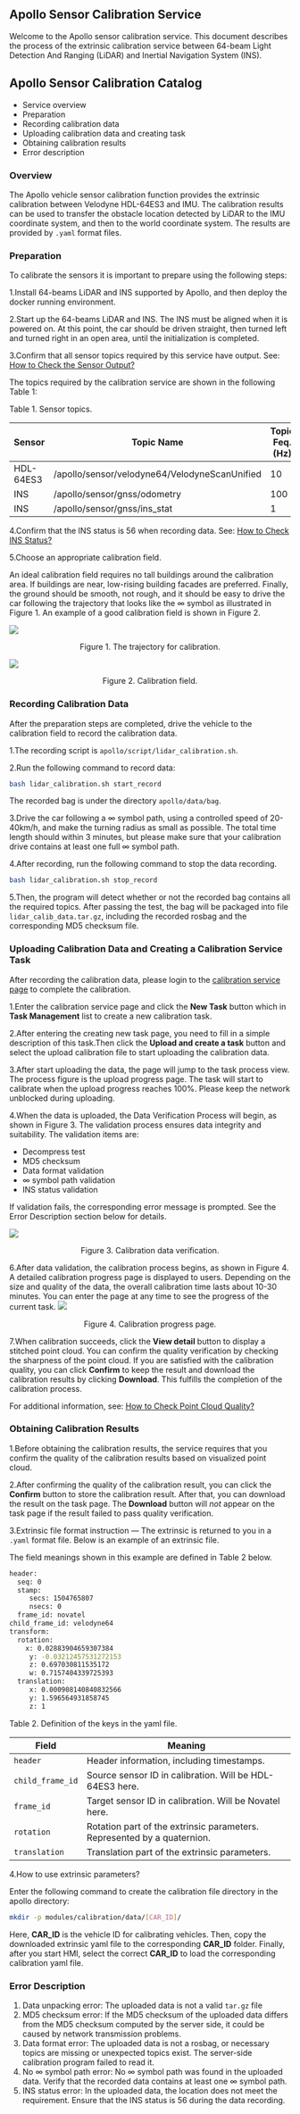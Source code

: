 ## Apollo Sensor Calibration Service

Welcome to the Apollo sensor calibration service. This document describes the process of the extrinsic calibration service between 64-beam Light Detection And Ranging (LiDAR) and Inertial Navigation System (INS). 

## Apollo Sensor Calibration Catalog 

- Service overview
- Preparation
- Recording calibration data
- Uploading calibration data and creating task
- Obtaining calibration results
- Error description



### Overview

The Apollo vehicle sensor calibration function provides the extrinsic calibration between Velodyne HDL-64ES3 and IMU. The calibration results can be used to transfer the obstacle location detected by LiDAR to the IMU coordinate system, and then to the world coordinate system. The results are provided by `.yaml` format files.

### Preparation 

To calibrate the sensors it is important to prepare using the following steps:

1.Install 64-beams LiDAR and INS supported by Apollo, and then deploy the docker running environment.

2.Start up the 64-beams LiDAR and INS. The INS must be aligned when it is powered on. At this point, the car should be driven straight, then turned left and turned right in an open area, until the initialization is completed.

3.Confirm that all sensor topics required by this service have output. See: [How to Check the Sensor Output?](https://github.com/ApolloAuto/apollo/blob/master/docs/quickstart/lidar_calibration/FAQ0.md)

The topics required by the calibration service are shown in the following Table 1:
	
Table 1. Sensor topics.

Sensor | Topic Name | Topic Feq. (Hz)
--- | ------- | --- |
HDL-64ES3	| /apollo/sensor/velodyne64/VelodyneScanUnified | 10
INS |	/apollo/sensor/gnss/odometry | 100
INS | /apollo/sensor/gnss/ins_stat	| 1


4.Confirm that the INS status is 56 when recording data. See: [How to Check INS Status?](https://github.com/ApolloAuto/apollo/blob/master/docs/quickstart/lidar_calibration/FAQ1.md)

5.Choose an appropriate calibration field.

An ideal calibration field requires no tall buildings around the calibration area. If buildings are near, low-rising building facades are preferred. Finally, the ground should be smooth, not rough, and it should be easy to drive the car following the trajectory that looks like the  ∞ symbol as illustrated in Figure 1. An example of a good calibration field is shown in Figure 2.

![](lidar_calibration/images/calibration/trajectory.png)

<center>Figure 1. The trajectory  for calibration.</center>

![](lidar_calibration/images/calibration/field.png)

<center>Figure 2. Calibration field.</center>

### Recording Calibration Data 

After the preparation steps are completed, drive the vehicle to the calibration field to record the calibration data.

1.The recording script is `apollo/script/lidar_calibration.sh`.

2.Run the following command to record data:

```bash
bash lidar_calibration.sh start_record
```

The recorded bag is under the directory `apollo/data/bag`.
	
3.Drive the car following a ∞ symbol path, using a controlled speed of 20-40km/h, and make the turning radius as small as possible.
    The total time length should within 3 minutes, but please make sure that your calibration drive contains at least one full ∞ symbol path.
    
4.After recording, run the following command to stop the data recording.

```bash
bash lidar_calibration.sh stop_record
```
	
5.Then, the program will detect whether or not the recorded bag contains all the required topics. After passing the test, the bag will be packaged into file `lidar_calib_data.tar.gz`, including the recorded rosbag and the corresponding MD5 checksum file.

### Uploading Calibration Data and Creating a Calibration Service Task

After recording the calibration data, please login to the [calibration service page](https://console.bce.baidu.com/apollo/calibrator/index/list) to complete the calibration. 

1.Enter the calibration service page and click the **New Task** button which in **Task Management** list to create a new calibration task.

2.After entering the creating new task page, you need to fill in a simple description of this task.Then click the **Upload and create a task** button and select the upload calibration file to start uploading the calibration data. 

3.After start uploading the data, the page will jump to the task process view. The process figure is the upload progress page. The task will start to calibrate when the upload progress reaches 100%. Please keep the network unblocked during uploading.

4.When the data is uploaded, the Data Verification Process will begin, as shown in Figure 3. The validation process ensures data integrity and suitability. The validation items are:

  * Decompress test
  * MD5 checksum 
  * Data format validation  
  * ∞ symbol path validation
  * INS status validation
  
If validation fails, the corresponding error message is prompted. See the Error Description section below for details.

![](lidar_calibration/images/calib_valid_en.png)
<center>Figure 3. Calibration data verification.</center>
	
6.After data validation, the calibration process begins, as shown in Figure 4.  A detailed calibration progress page is displayed to users. Depending on the size and quality of the data, the overall calibration time lasts about 10-30 minutes. You can enter the page at any time to see the progress of the current task.
![](lidar_calibration/images/calib_progress_en.png)
<center>Figure 4. Calibration progress page.</center>
	
7.When calibration succeeds, click the **View detail** button to display a stitched point cloud. You can confirm the quality verification by checking the sharpness of the point cloud. If you are satisfied with the calibration quality, you can click **Confirm** to keep the result and download the calibration results by clicking **Download**. This fulfills the completion of the calibration process. 

For additional information, see: [How to Check Point Cloud Quality?](https://github.com/ApolloAuto/apollo/blob/master/docs/quickstart/lidar_calibration/FAQ2.md)

### Obtaining Calibration Results

1.Before obtaining the calibration results, the service requires that you confirm the quality of the calibration results based on visualized point cloud.

2.After confirming the quality of the calibration result, you can click the **Confirm** button to store the calibration result. After that, you can download the result on the task page. The **Download** button will *not* appear on the task page if the result failed to pass quality verification.

3.Extrinsic file format instruction —  The extrinsic is returned to you in a `.yaml` format file. Below is an example of an extrinsic file.

The field meanings shown in this example are defined in Table 2 below.

```bash
header:
  seq: 0
  stamp:
	 secs: 1504765807
	 nsecs: 0
  frame_id: novatel
child_frame_id: velodyne64
transform:
  rotation:
    x: 0.02883904659307384
	 y: -0.03212457531272153
	 z: 0.697030811535172
	 w: 0.7157404339725393
  translation:
	 x: 0.000908140840832566
	 y: 1.596564931858745
	 z: 1
```

Table 2. Definition of the keys in the yaml file.
	
Field | Meaning
------ | ----- 
`header` | Header information, including timestamps. 
`child_frame_id` | Source sensor ID in calibration. Will be HDL-64ES3 here. 
`frame_id` | Target sensor ID in calibration. Will be Novatel here.
`rotation`| Rotation part of the extrinsic parameters. Represented by a quaternion. 
`translation`| Translation part of the extrinsic parameters. 

4.How to use extrinsic parameters? 
	
Enter the following command to create the calibration file directory in the apollo directory:

```bash
mkdir -p modules/calibration/data/[CAR_ID]/
```

Here, **CAR\_ID** is the vehicle ID for calibrating vehicles. Then, copy the downloaded extrinsic yaml file to the corresponding **CAR\_ID** folder. Finally, after you start HMI, select the correct **CAR\_ID** to load the corresponding calibration yaml file.

### Error Description

1. Data unpacking error: The uploaded data is not a valid `tar.gz` file
2. MD5 checksum error:  If the MD5 checksum of the uploaded data differs from the MD5 checksum computed by the server side, it could be caused by network transmission problems.
3. Data format error:  The uploaded data is not a rosbag, or necessary topics are missing or unexpected topics exist. The server-side calibration program failed to read it.
4. No ∞ symbol path error:  No ∞ symbol path was found in the uploaded data. Verify that the recorded data contains at least one ∞ symbol path.
5. INS status error:  In the uploaded data, the location does not meet the requirement. Ensure that the INS status is 56 during the data recording.
